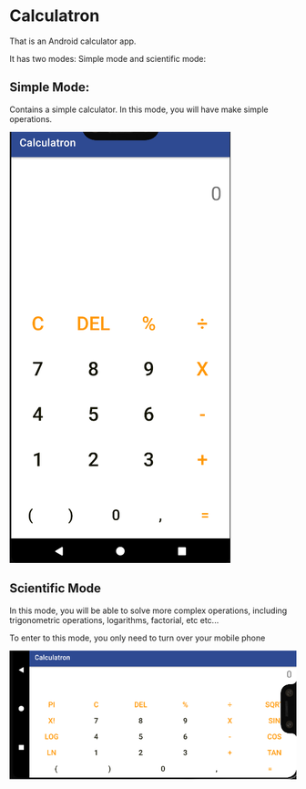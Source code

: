 # Calculatron

That is an Android calculator app.

It has two modes: Simple mode and scientific mode:

## Simple Mode:

Contains a simple calculator. In this mode, you will have make simple operations.

![image](docs/simple_mode.png)

## Scientific Mode

In this mode, you will be able to solve more complex operations, including trigonometric operations, logarithms, factorial, etc etc...

To enter to this mode, you only need to turn over your mobile phone

![image](docs/scientific_mode.png)
